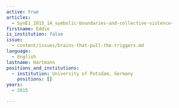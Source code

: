 ```yaml
---
active: true
articles:
  - SynE1_2015_14_symbolic-boundaries-and-collective-violence-
firstname: Eddie
is_institution: false
issue:
  - content/issues/brains-that-pull-the-triggers.md
language:
  - English
lastname: Hartmann
positions_and_institutions:
  - institution: University of Potsdam, Germany
    positions: []
years:
  - 2015

---
```

